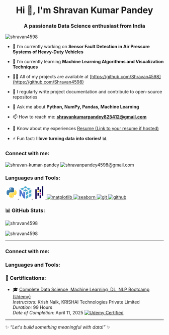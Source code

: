<h1 align="center">Hi 👋, I'm Shravan Kumar Pandey</h1>
<h3 align="center">A passionate Data Science enthusiast from India</h3>

<p align="left"> <img src="https://komarev.com/ghpvc/?username=shravan4598&label=Profile%20views&color=0e75b6&style=flat" alt="shravan4598" /> </p>

- 🔭 I’m currently working on **Sensor Fault Detection in Air Pressure Systems of Heavy-Duty Vehicles**

- 🌱 I’m currently learning **Machine Learning Algorithms and Visualization Techniques**

- 👨‍💻 All of my projects are available at [https://github.com/Shravan4598](https://github.com/Shravan4598)

- 📝 I regularly write project documentation and contribute to open-source repositories

- 💬 Ask me about **Python, NumPy, Pandas, Machine Learning**

- 📫 How to reach me: **shravankumarpandey825412@gmail.com**

- 📄 Know about my experiences [Resume (Link to your resume if hosted)]()

- ⚡ Fun fact: **I love turning data into stories! 📊**

<h3 align="left">Connect with me:</h3>
<p align="left">
<a href="https://www.linkedin.com/in/shravan-kumar-pandey-309786309/" target="blank"><img align="center" src="https://cdn.jsdelivr.net/npm/simple-icons@v3/icons/linkedin.svg" alt="shravan-kumar-pandey" height="30" width="40" /></a>
<a href="mailto:shravanpandey4598@gmail.com"><img align="center" src="https://cdn.jsdelivr.net/npm/simple-icons@v3/icons/gmail.svg" alt="shravanpandey4598@gmail.com" height="30" width="40" /></a>
</p>

<h3 align="left">Languages and Tools:</h3>
<p align="left"> 
  <a href="https://www.python.org" target="_blank" rel="noreferrer"> <img src="https://raw.githubusercontent.com/devicons/devicon/master/icons/python/python-original.svg" alt="python" width="40" height="40"/> </a> 
  <a href="https://numpy.org/" target="_blank" rel="noreferrer"> <img src="https://raw.githubusercontent.com/devicons/devicon/master/icons/numpy/numpy-original.svg" alt="numpy" width="40" height="40"/> </a> 
  <a href="https://pandas.pydata.org/" target="_blank" rel="noreferrer"> <img src="https://raw.githubusercontent.com/devicons/devicon/master/icons/pandas/pandas-original.svg" alt="pandas" width="40" height="40"/> </a> 
  <a href="https://matplotlib.org/" target="_blank" rel="noreferrer"> <img src="https://cdn.worldvectorlogo.com/logos/matplotlib.svg" alt="matplotlib" width="40" height="40"/> </a> 
  <a href="https://seaborn.pydata.org/" target="_blank" rel="noreferrer"> <img src="https://seaborn.pydata.org/_images/logo-mark-lightbg.svg" alt="seaborn" width="40" height="40"/> </a> 
  <a href="https://git-scm.com/" target="_blank" rel="noreferrer"> <img src="https://www.vectorlogo.zone/logos/git-scm/git-scm-icon.svg" alt="git" width="40" height="40"/> </a> 
  <a href="https://github.com/" target="_blank" rel="noreferrer"> <img src="https://cdn-icons-png.flaticon.com/512/25/25231.png" alt="github" width="40" height="40"/> </a> 
</p>

<h3>📊 GitHub Stats:</h3>
<p align="left">
  <img src="https://github-readme-stats.vercel.app/api?username=shravan4598&show_icons=true&locale=en" alt="shravan4598" />
</p>

<p><img align="center" src="https://github-readme-streak-stats.herokuapp.com/?user=shravan4598&" alt="shravan4598" /></p>

---
<h3 align="left">Connect with me:</h3>
<!-- your connection icons here -->

<h3 align="left">Languages and Tools:</h3>
<!-- your tools icons here -->

<h3 align="left">📜 Certifications:</h3>

- 🎓 [Complete Data Science, Machine Learning, DL, NLP Bootcamp (Udemy)](https://ude.my/UC-c2e77a53-0576-41d4-815b-89df85e1eef6)  
  *Instructors:* Krish Naik, KRISHAI Technologies Private Limited  
  *Duration:* 99 Hours  
  *Date of Completion:* April 11, 2025
[![Udemy Certified](https://img.shields.io/badge/Udemy-Complete_Data_Science_Bootcamp-green)](https://ude.my/UC-c2e77a53-0576-41d4-815b-89df85e1eef6)


---
✨ _“Let's build something meaningful with data!”_ ✨

